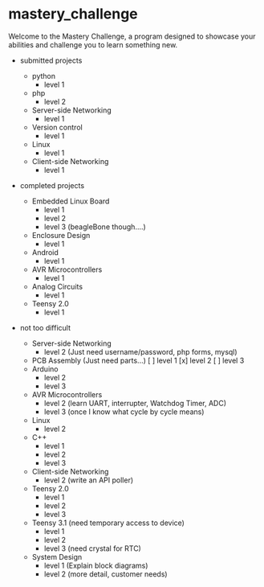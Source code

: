 # mastery_challenge

Welcome to the Mastery Challenge, a program designed to showcase your abilities and challenge you to learn something new.

* submitted projects
	* python
		* level 1
	* php
		* level 2
	* Server-side Networking
		* level 1
	* Version control
		* level 1
	* Linux
		* level 1
	* Client-side Networking
		* level 1

* completed projects
	* Embedded Linux Board
		* level 1
		* level 2
		* level 3 (beagleBone though....)
	* Enclosure Design
		* level 1
	* Android
		* level 1
	* AVR Microcontrollers
		* level 1
	* Analog Circuits
		* level 1
	* Teensy 2.0
		* level 1


* not too difficult
	* Server-side Networking
		* level 2 (Just need username/password, php forms, mysql)
	* PCB Assembly (Just need parts...)
		[ ] level 1
		[x] level 2
		[ ] level 3
	* Arduino
		* level 2
		* level 3
	* AVR Microcontrollers
		* level 2 (learn UART, interrupter, Watchdog Timer, ADC)
		* level 3 (once I know what cycle by cycle means)
	* Linux
		* level 2
	* C++
		* level 1
		* level 2
		* level 3
	* Client-side Networking
		* level 2 (write an API poller)
	* Teensy 2.0
		* level 1
		* level 2
		* level 3
	* Teensy 3.1 (need temporary access to device)
		* level 1
		* level 2
		* level 3 (need crystal for RTC)
	* System Design
		* level 1 (Explain block diagrams)
		* level 2 (more detail, customer needs)